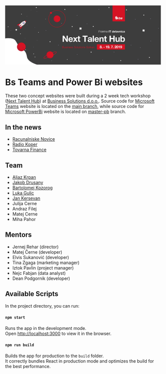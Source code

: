 <img align="center" src="./public/banner.jpg"></img>

# Bs Teams and Power Bi websites

These two concept websites were built during a 2 week tech workshop ([Next Talent Hub](https://www.talenthub.si/)) at [Business Solutions d.o.o.](https://www.b-s.si/si-si/homepage/). 
Source code for [Microsoft Teams](https://products.office.com/sl-si/microsoft-teams/group-chat-software) website is located on the [main branch](https://github.com/jakic12/bs-teams/tree/master), while source code for [Microsoft PowerBi](https://powerbi.microsoft.com/en-us/) website is located on [master-pb](https://github.com/jakic12/bs-teams/tree/master-pb) branch.


## In the news
- [Racunalniske Novice](https://www.racunalniske-novice.com/novice/sporocila-za-javnost/z-delavnico-next-talent-hub-do-kljucnih-kompetenc-za-uspesno-kariero.html)
- [Radio Koper](https://www.rtvslo.si/radiokoper/novice/next-talent-hub-od-ideje-do-koncnega-izdelka/494066)
- [Tovarna Finance](https://tovarna.finance.si/8950856)

## Team
- [Aljaz Krpan](https://github.com/alkr11)
- [Jakob Drusany](https://github.com/jakic12)
- [Bartolomej Kozorog](https://github.com/bartolomej)
- [Luka Gulic](https://github.com/GulicLuka)
- [Jan Kersevan](https://github.com/JanKerso)
- Julija Cerne
- Andraz Filej
- Matej Cerne
- Miha Pahor

## Mentors
- Jernej Rehar (director)
- Matej Černe (developer)
- Elvis Sukanović (developer)
- Tina Zgaga (marketing manager)
- Iztok Pavlin (project manager)
- Nejc Fabjan (data analyst)
- Dean Podgornik (developer)

## Available Scripts

In the project directory, you can run:

#### `npm start`

Runs the app in the development mode.<br>
Open [http://localhost:3000](http://localhost:3000) to view it in the browser.

#### `npm run build`

Builds the app for production to the `build` folder.<br>
It correctly bundles React in production mode and optimizes the build for the best performance.
